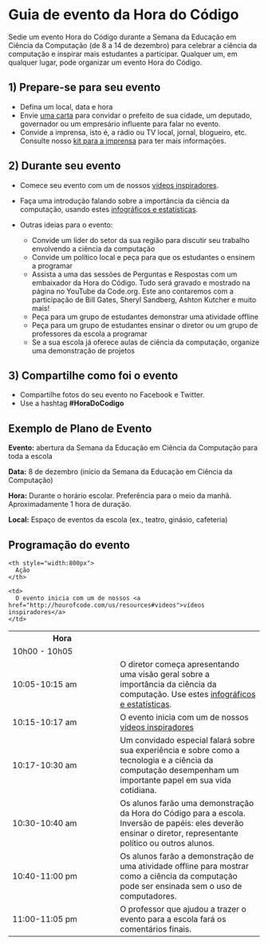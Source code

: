 

# Guia de evento da Hora do Código

Sedie um evento Hora do Código durante a Semana da Educação em Ciência da Computação (de 8 a 14 de dezembro) para celebrar a ciência da computação e inspirar mais estudantes a participar. Qualquer um, em qualquer lugar, pode organizar um evento Hora do Código.

## 1) Prepare-se para seu evento

  * Defina um local, data e hora
  * Envie [uma carta](<%= hoc_uri('https://docs.google.com/a/code.org/document/d/1eP41sKW7y0qq_JvkRIgZK8dWYICaGRZ4CCDETXa78wY/edit') %>) para convidar o prefeito de sua cidade, um deputado, governador ou um empresário influente para falar no evento.
  * Convide a imprensa, isto é, a rádio ou TV local, jornal, blogueiro, etc. Consulte nosso [kit para a imprensa](<%= hoc_uri('/resources/press-kit') %>) para ter mais informações.

## 2) Durante seu evento

  * Comece seu evento com um de nossos [vídeos inspiradores](<%= hoc_uri('/resources#videos') %>).
  * Faça uma introdução falando sobre a importância da ciência da computação, usando estes [infográficos e estatísticas](<%= hoc_uri('/resources/stats') %>).   
      
    
  * Outras ideias para o evento: 
      * Convide um líder do setor da sua região para discutir seu trabalho envolvendo a ciência da computação
      * Convide um político local e peça para que os estudantes o ensinem a programar
      * Assista a uma das sessões de Perguntas e Respostas com um embaixador da Hora do Código. Tudo será gravado e mostrado na página no YouTube da Code.org. Este ano contaremos com a participação de Bill Gates, Sheryl Sandberg, Ashton Kutcher e muito mais!
      * Peça para um grupo de estudantes demonstrar uma atividade offline
      * Peça para um grupo de estudantes ensinar o diretor ou um grupo de professores da escola a programar
      * Se a sua escola já oferece aulas de ciência da computação, organize uma demonstração de projetos

## 3) Compartilhe como foi o evento

  * Compartilhe fotos do seu evento no Facebook e Twitter. 
  * Use a hashtag **#HoraDoCodigo**

## Exemplo de Plano de Evento

**Evento:** abertura da Semana da Educação em Ciência da Computação para toda a escola

**Data:** 8 de dezembro (início da Semana da Educação em Ciência da Computação)

**Hora:** Durante o horário escolar. Preferência para o meio da manhã. Aproximadamente 1 hora de duração.

**Local:** Espaço de eventos da escola (ex., teatro, ginásio, cafeteria)   
  


## Programação do evento

<table>
  <tr>
    <th style="width:200px">
      Hora
    </th>
    
    <th style="width:800px">
      Ação
    </th>
  </tr>
  
  <tr>
    <td>
      10h00 - 10h05
    </td>
    
    <td>
      O evento inicia com um de nossos <a href="http://hourofcode.com/us/resources#videos">vídeos inspiradores</a>
    </td>
  </tr>
  
  <td>
    10:05-10:15 am
  </td>
  
  <td>
    O diretor começa apresentando uma visão geral sobre a importância da ciência da computação. Use estes <a href="/resources/stats">infográficos e estatísticas</a>.
  </td></tr> 
  
  <td>
    10:15-10:17 am
  </td>
  
  <td>
    O evento inicia com um de nossos <a href="http://hourofcode.com/us/resources#videos">vídeos inspiradores</a>
  </td></tr> 
  
  <td>
    10:17-10:30 am
  </td>
  
  <td>
    Um convidado especial falará sobre sua experiência e sobre como a tecnologia e a ciência da computação desempenham um importante papel em sua vida cotidiana.
  </td></tr> 
  
  <td>
    10:30-10:40 am
  </td>
  
  <td>
    Os alunos farão uma demonstração da Hora do Código para a escola. Inversão de papéis: eles deverão ensinar o diretor, representante político ou outros alunos.
  </td></tr> 
  
  <td>
    10:40-11:00 pm
  </td>
  
  <td>
    Os alunos farão a demonstração de uma atividade offline para mostrar como a ciência da computação pode ser ensinada sem o uso de computadores.
  </td></tr> 
  
  <td>
    11:00-11:05 pm
  </td>
  
  <td>
    O professor que ajudou a trazer o evento para a escola fará os comentários finais.
  </td>
</table>